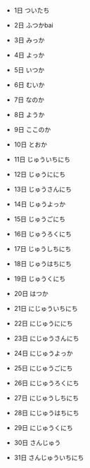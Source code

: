 - 1日 ついたち

- 2日 ふつかbai　

- 3日 みっか

- 4日 よっか

- 5日 いつか　

- 6日 むいか

- 7日 なのか　

- 8日 ようか　

- 9日 ここのか

- 10日 とおか

- 11日 じゅういちにち

- 12日 じゅうににち

- 13日 じゅうさんにち

- 14日 じゅうよっか

- 15日 じゅうごにち　

- 16日 じゅうろくにち

- 17日 じゅうしちにち

- 18日 じゅうはちにち

- 19日 じゅうくにち

- 20日 はつか

- 21日 にじゅういちにち

- 22日 にじゅうににち

- 23日 にじゅうさんにち

- 24日 にじゅうよっか

- 25日 にじゅうごにち

- 26日 にじゅうろくにち

- 27日 にじゅうしちにち

- 28日 にじゅうはちにち

- 29日 にじゅうくにち

- 30日 さんじゅう

- 31日 さんじゅういちにち